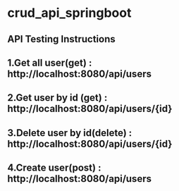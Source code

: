 # crud_api_springboot
## API Testing Instructions


## 1.Get all user(get) : http://localhost:8080/api/users
## 2.Get user by id (get) : http://localhost:8080/api/users/{id}
## 3.Delete user by id(delete) : http://localhost:8080/api/users/{id}
## 4.Create user(post) : http://localhost:8080/api/users
